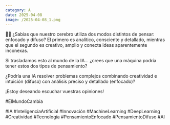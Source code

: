 ```yaml
--- 
category: A 
date: 2025-04-08 
image: /2025-04-08_1.png 
--- 
```


🤔🧠 ¿Sabías que nuestro cerebro utiliza dos modos distintos de pensar: enfocado y difuso? El primero es analítico, consciente y detallado, mientras que el segundo es creativo, amplio y conecta ideas aparentemente inconexas.

Si trasladamos esto al mundo de la IA… ¿crees que una máquina podría tener estos dos tipos de pensamiento?

¿Podría una IA resolver problemas complejos combinando creatividad e intuición (difuso) con análisis preciso y detallado (enfocado)? 

¡Estoy deseando escuchar vuestras opiniones!

#ElMundoCambia

#IA #InteligenciaArtificial #Innovación #MachineLearning #DeepLearning #Creatividad #Tecnología #PensamientoEnfocado #PensamientoDifuso #AI